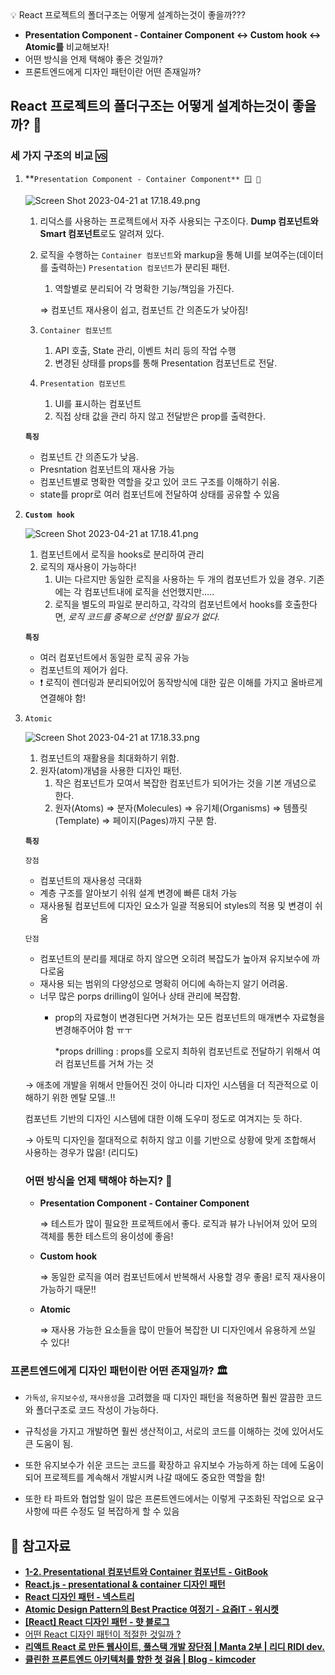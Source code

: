 
<aside>
💡 React 프로젝트의 폴더구조는 어떻게 설계하는것이 좋을까???

- **Presentation Component - Container Component ↔ Custom hook ↔ Atomic를** 
비교해보자!
- 어떤 방식을 언제 택해야 좋은 것일까?
- 프론트엔드에게 디자인 패턴이란 어떤 존재일까?
</aside>

## React 프로젝트의 폴더구조는 어떻게 설계하는것이 좋을까? 🤔

### 세 가지 구조의 비교 🆚

1. **`Presentation Component - Container Component** 🪟 📃`
    
    ![Screen Shot 2023-04-21 at 17.18.49.png](https://s3-us-west-2.amazonaws.com/secure.notion-static.com/dc61bb62-81ce-4bc3-b57f-17220e39986c/Screen_Shot_2023-04-21_at_17.18.49.png)
    
    1. 리덕스를 사용하는 프로젝트에서 자주 사용되는 구조이다.
     **Dump 컴포넌트와 Smart 컴포넌트**로도 알려져 있다.
    2. 로직을 수행하는 `Container 컴포넌트`와 markup을 통해 UI를 보여주는(데이터를 출력하는) `Presentation 컴포넌트`가 분리된 패턴.
        1. 역할별로 분리되어 각 명확한 기능/책임을 가진다.
        
        ⇒ 컴포넌트 재사용이 쉽고, 컴포넌트 간 의존도가 낮아짐!
        
    3. `Container 컴포넌트`
        1. API 호출, State 관리, 이벤트 처리 등의 작업 수행
        2. 변경된 상태를 props를 통해 Presentation 컴포넌트로 전달.
    4. `Presentation 컴포넌트`
        1. UI를 표시하는 컴포넌트
        2. 직접 상태 값을 관리 하지 않고 전달받은 prop를 출력한다.
    
    **`특징`**
    
    - 컴포넌트 간 의존도가 낮음.
    - Presntation 컴포넌트의 재사용 가능
    - 컴포넌트별로 명확한 역할을 갖고 있어 코드 구조를 이해하기 쉬움.
    - state를 propr로 여러 컴포넌트에 전달하여 상태를 공유할 수 있음
2. **`Custom hook`**
    
    ![Screen Shot 2023-04-21 at 17.18.41.png](https://s3-us-west-2.amazonaws.com/secure.notion-static.com/6315205f-d3ea-41c5-81b1-42797d34319a/Screen_Shot_2023-04-21_at_17.18.41.png)
    
    1. 컴포넌트에서 로직을 hooks로 분리하여 관리
    2. 로직의 재사용이 가능하다!
        1. UI는 다르지만 동일한 로직을 사용하는 두 개의 컴포넌트가 있을 경우. 기존에는 각 컴포넌트내에 로직을 선언했지만…..
        2.  로직을 별도의 파일로 분리하고, 각각의 컴포넌트에서 hooks를 호출한다면, 
        *로직 코드를 중복으로 선언할 필요가 없다.*
    
    **`특징`**
    
    - 여러 컴포넌트에서 동일한 로직 공유 가능
    - 컴포넌트의 제어가 쉽다.
    - ❗ 로직이 렌더링과 분리되어있어 동작방식에 대한 깊은 이해를 가지고 올바르게 연결해야 함!
    
3. `Atomic`
    
    ![Screen Shot 2023-04-21 at 17.18.33.png](https://s3-us-west-2.amazonaws.com/secure.notion-static.com/debfa0f4-0985-4c8a-81ac-8db7d7b1b95e/Screen_Shot_2023-04-21_at_17.18.33.png)
    
    1. 컴포넌트의 재활용을 최대화하기 위함.
    2. 원자(atom)개념을 사용한 디자인 패턴.
        1. 작은 컴포넌트가 모여서 복잡한 컴포넌트가 되어가는 것을 기본 개념으로 한다.
        2. 원자(Atoms) ⇒ 분자(Molecules) ⇒ 유기체(Organisms) ⇒ 템플릿 (Template) ⇒ 페이지(Pages)까지 구분 함.
    
    **`특징`**
    
    `장점`
    
    - 컴포넌트의 재사용성 극대화
    - 계층 구조를 알아보기 쉬워 설계 변경에 빠른 대처 가능
    - 재사용될 컴포넌트에 디자인 요소가 일괄 적용되어 styles의 적용 및 변경이 쉬움
    
    `단점`
    
    - 컴포넌트의 분리를 제대로 하지 않으면 오히려 복잡도가 높아져 유지보수에 까다로움
    - 재사용 되는 범위의 다양성으로 명확히 어디에 속하는지 알기 어려움.
    - 너무 많은 porps drilling이 일어나 상태 관리에 복잡함.
        - prop의 자료형이 변경된다면 거쳐가는 모든 컴포넌트의 매개변수 자료형을 변경해주어야 함  ㅠㅜ
            
            *props drilling : props를 오로지 최하위 컴포넌트로 전달하기 위해서 여러 컴포넌트를 거쳐 가는 것
            
    
    → 애초에 개발을 위해서 만들어진 것이 아니라 디자인 시스템을 더 직관적으로 이해하기 위한 멘탈 모델..!! 
    
    컴포넌트 기반의 디자인 시스템에 대한 이해 도우미 정도로 여겨지는 듯 하다.
    
    → 아토믹 디자인을 절대적으로 취하지 않고 이를 기반으로 상황에 맞게 조합해서 사용하는 경우가 많음! (리디도)
    
    ### 어떤 방식을 언제 택해야 하는지? 🧾
    
    - **Presentation Component - Container Component**
        
        ⇒ 테스트가 많이 필요한 프로젝트에서 좋다. 로직과 뷰가 나뉘어져 있어 모의 객체를 통한 테스트의 용이성에 좋음!
        
    - **Custom hook**
        
        ⇒ 동일한 로직을 여러 컴포넌트에서 반복해서 사용할 경우 좋음! 로직 재사용이 가능하기 때문!!
        
    - **Atomic**
        
        ⇒ 재사용 가능한 요소들을 많이 만들어 복잡한 UI 디자인에서 유용하게 쓰일 수 있다!
        

### 프론트엔드에게 디자인 패턴이란 어떤 존재일까? 🏛

- `가독성`, `유지보수성`, `재사용성`을 고려했을 때 디자인 패턴을 적용하면 훨씬 깔끔한 코드와 폴더구조로 코드 작성이 가능하다.

- 규칙성을 가지고 개발하면 훨씬 생산적이고, 서로의 코드를 이해하는 것에 있어서도 큰 도움이 됨.

- 또한 유지보수가 쉬운 코드는 코드를 확장하고 유지보수 가능하게 하는 데에 도움이 되어 프로젝트를 계속해서 개발시켜 나갈 때에도 중요한 역할을 함!

- 또한 타 파트와 협업할 일이 많은 프론트엔드에서는 이렇게 구조화된 작업으로 요구 사항에 따른 수정도 덜 복잡하게 할 수 있음

## 🔗 참고자료

- **[1-2. Presentational 컴포넌트와 Container 컴포넌트 - GitBook](https://redux.vlpt.us/1-2-presentational-and-container-components.html)**
- **[React.js - presentational & container 디자인 패턴](https://kyounghwan01.github.io/blog/React/container-presenter-dessign-pattern/)**
- **[React 디자인 패턴 - 넥스트리](https://www.nextree.io/react-design-pattern/)**
- **[Atomic Design Pattern의 Best Practice 여정기 - 요즘IT - 위시켓](https://yozm.wishket.com/magazine/detail/1531/)**
- **[[React] React 디자인 패턴 - 햣 블로그](https://woong-jae.com/react/220609-react-design-pattern)**
- [어떤 React 디자인 패턴이 적절한 것일까 ?](https://youngmin.hashnode.dev/react)
- ****[리액트 React 로 만든 웹사이트, 풀스택 개발 장단점 | Manta 2부 | 리디 RIDI dev.](https://www.youtube.com/watch?v=exf4enLbVm4)****
- **[클린한 프론트엔드 아키텍처를 향한 첫 걸음 | Blog - kimcoder](https://www.kimcoder.io/blog/clean-frontend-architecture)**
